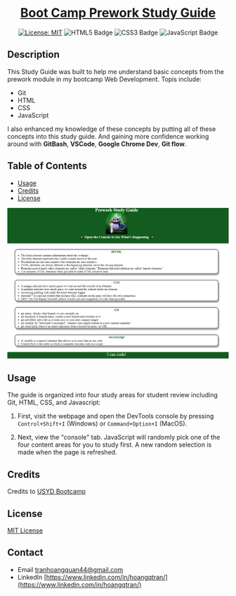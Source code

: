 <div align="center">
  
  # [Boot Camp Prework Study Guide](https://ndleah.github.io/prework-study-guide/)

  [![License: MIT](https://img.shields.io/badge/License-MIT-yellow.svg)](https://opensource.org/licenses/MIT)
  ![HTML5 Badge](https://img.shields.io/badge/HTML5-E34F26?logo=html5&logoColor=fff&style=flat)
  ![CSS3 Badge](https://img.shields.io/badge/CSS3-1572B6?logo=css3&logoColor=fff&style=flat)
  ![JavaScript Badge](https://img.shields.io/badge/JavaScript-F7DF1E?logo=javascript&logoColor=000&style=flat)

</div>

## Description

This Study Guide was built to help me understand basic concepts from the prework module in my bootcamp Web Development.
Topis include:
- Git
- HTML
- CSS
- JavaScript

I also enhanced my knowledge of these concepts by putting all of these concepts into this study guide. And gaining more confidence working around with **GitBash**, **VSCode**, **Google Chrome Dev**, **Git flow**.

## Table of Contents 

- [Usage](#usage)
- [Credits](#credits)
- [License](#license)

![prework screenshot](assets/product.PNG)

## Usage

The guide is organized into four study areas for student review including Git, HTML, CSS, and Javascript:

1. First, visit the webpage and open the DevTools console by pressing `Control+Shift+I` (Windows) or `Command+Option+I` (MacOS). 

2. Next, view the "console" tab. JavaScript will randomly pick one of the four content areas for you to study first. A new random selection is made when the page is refreshed. 

## Credits

Credits to [USYD Bootcamp](https://techbootcamp.sydney.edu.au/coding/)
## License

[MIT License](https://opensource.org/licenses/MIT)

## Contact

* Email tranhoangquan44@gmail.com
* LinkedIn [https://www.linkedin.com/in/hoangqtran/](https://www.linkedin.com/in/hoangqtran/)



